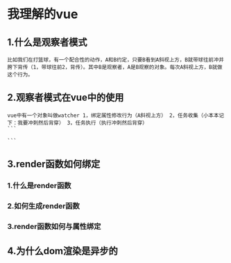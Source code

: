 # 我理解的vue
## 1.什么是观察者模式
    比如我们在打篮球，有一个配合性的动作，A和B约定，只要B看到A斜视上方，B就带球往前冲并胯下背传（1，带球往前2，背传）。其中B是观察者，A是B观察的对象。每次A斜视上方，B就做这个行为。

## 2.观察者模式在vue中的使用
    vue中有一个对象叫做watcher 1，绑定属性修改行为（A斜视上方） 2，任务收集（小本本记下：我要冲刺然后背穿） 3，任务执行（执行冲刺然后背穿）
    ```
    
    ```
## 3.render函数如何绑定
### 1.什么是render函数
### 2.如何生成render函数
### 3.render函数如何与属性绑定
## 4.为什么dom渲染是异步的